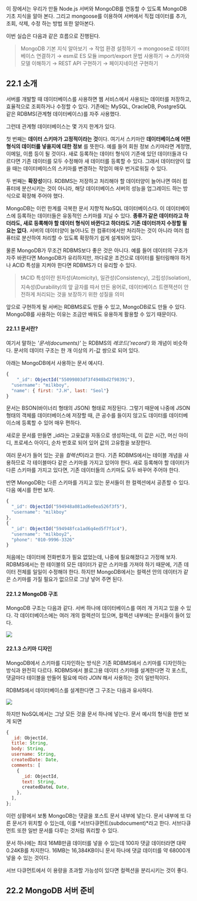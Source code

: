 이 장에서는 우리가 만들 Node.js 서버와 MongoDB를 연동할 수 있도록 MongoDB 기초 지식을 알아 본다. 그리고 mongoose를 이용하여 서버에서 직접 데이터를 추가, 조회, 삭제, 수정 하는 방법 또한 알아본다.

이번 실습은 다음과 같은 흐름으로 진행된다.

> MongoDB 기본 지식 알아보기 → 작업 환경 설정하기 → mongoose로 데이터베이스 연결하기 → esm로 ES 모듈 import/export 문법 사용하기 → 스키마와 모델 이해하기 → REST API 구현하기 → 페이지네이션 구현하기

## 22.1 소개

서버를 개발할 때 데이터베이스를 사용하면 웹 서비스에서 사용되는 데이터를 저장하고, 효율적으로 조회하거나 수정할 수 있다. 기존에는 MySQL, OracleDB, PostgreSQL 같은 RDBMS(관계형 데이터베이스)를 자주 사용했다.

그런데 관계형 데이터베이스는 몇 가지 한계가 있다.

첫 번째는 **데이터 스키마가 고정적이라는 것**이다. 여기서 스키마란 **데이터베이스에 어떤 형식의 데이터를 넣을지에 대한 정보** 를 뜻한다. 예를 들어 회원 정보 스키마라면 계정명, 이메일, 이름 등이 될 것이다. 새로 등록하는 데이터 형식이 기존에 있던 데이터들과 다르다면 기존 데이터를 모두 수정해야 새 데이터를 등록할 수 있다. 그래서 데이터양이 많을 때는 데이터베이스의 스키마를 변경하는 작업이 매우 번거로워질 수 있다.

두 번째는 **확장성**이다. RDBMS는 저장하고 처리해야 할 데이터양이 늘어나면 여러 컴퓨터에 분산시키는 것이 아니라, 해당 데이터베이스 서버의 성능을 업그레이드 하는 방식으로 확장해 주어야 했다.

MongoDB는 이런 한계를 극복한 문서 지향적 NoSQL 데이터베이스다. 이 데이터베이스에 등록하는 데이터들은 유동적인 스키마를 지닐 수 있다. **종류가 같은 데이터라고 하더라도, 새로 등록해야 할 데이터 형식이 바뀐다고 하더라도 기존 데이터까지 수정할 필요는 없다.** 서버의 데이터양이 늘어나도 한 컴퓨터에서만 처리하는 것이 아니라 여러 컴퓨터로 분산하여 처리할 수 있도록 확장하기 쉽게 설계되어 있다.

물론 MongoDB가 무조건 RDBMS보다 좋은 것은 아니다. 예를 들어 데이터의 구조가 자주 바뀐다면 MongoDB가 유리하지만, 까다로운 조건으로 데이터를 필터링해야 하거나 ACID 특성을 지켜야 한다면 RDBMS가 더 유리할 수 있다.

> ❗️ACID 특성이란 원자성(Atomicity), 일관성(Consistency), 고립성(Isolation), 지속성(Durability)의 앞 글자를 따서 만든 용어로, 데이터베이스 트랜잭션이 안전하게 처리되는 것을 보장하기 위한 성질을 의미

앞으로 구현하게 될 서버는 RDBMS로도 만들 수 있고, MongoDB로도 만들 수 있다. MongoDB를 사용하는 이유는 조금만 배워도 유용하게 활용할 수 있기 때문이다. 

#### 22.1.1 문서란?

여기서 말하는 *'문서(documents)'* 는 RDBMS의 *레코드('record')* 와 개념이 비슷하다. 문서의 데이터 구조는 한 개 이상의 키-값 쌍으로 되어 있다.

아래는 MongoDB에서 사용하는 문서 예시다.

```jsx
{
	"_id": ObjectId("55099803df3f4948bd2f98391"),
  "username": "milkboy",
  "name": { first: "J.H", last: "Seol"}
}
```

문서는 BSON(바이너리 형태의 JSON) 형태로 저장된다. 그렇기 때문에 나중에 JSON 형태의 객체를 데이터베이스에 저장할 때, 큰 공수를 들이지 않고도 데이터를 데이터베이스에 등록할 수 있어 매우 편하다.

새로운 문서를 만들면 _id라는 고윳값을 자동으로 생성하는데, 이 값은 시간, 머신 아이디, 프로세스 아이디, 순차 번호로 되어 있어 값의 고유함을 보장한다.

여러 문서가 들어 있는 곳을 *컬렉션*이라고 한다. 기존 RDBMS에서는 테이블 개념을 사용하므로 각 테이블마다 같은 스키마를 가지고 있어야 한다. 새로 등록해야 할 데이터가 다른 스키마를 가지고 있다면, 기존 데이터들의 스키마도 모두 바꾸어 주어야 한다.

반면 MongoDB는 다른 스키마를 가지고 있는 문서들이 한 컬렉션에서 공존할 수 있다. 다음 예시를 한번 보자.

```jsx
{
  "_id": ObjectId("594948a081ad6e0ea526f3f5"),
  "username": "milkboy"
},
{
  "_id": ObjectId("594948fca1ad6q4ed5f7f1c4"),
  "username": "milkboy2",
  "phone": "010-9996-3326"
}
```

처음에는 데이터에 전화번호가 필요 없었는데, 나중에 필요해졌다고 가정해 보자. RDBMS에서는 한 테이블의 모든 데이터가 같은 스키마를 가져야 하기 때문에, 기존 데이터 전체를 일일이 수정해야 한다. 하지만 MongoDB에서는 컬렉션 안의 데이터가 같은 스키마를 가질 필요가 없으므로 그냥 넣어 주면 된다.

#### 22.1.2 MongoDB 구조

MongoDB 구조는 다음과 같다. 서버 하나에 데이터베이스를 여러 개 가지고 있을 수 있다. 각 데이터베이스에는 여러 개의 컬렉션이 있으며, 컬렉션 내부에는 문서들이 들어 있다.

![](https://thebook.io/img/080203/639.jpg)

#### 22.1.3 스키마 디자인

MongoDB에서 스키마를 디자인하는 방식은 기존 RDBMS에서 스키마를 디자인하는 방식과 완전히 다르다. RDBMS에서 블로그용 데이터 스키마를 설계한다면 각 포스트, 댓글마다 테이블을 만들어 필요에 따라 *JOIN* 해서 사용하는 것이 일반적이다.

RDBMS에서 데이터베이스를 설계한다면 그 구조는 다음과 유사하다.

![](https://thebook.io/img/080203/639_2.jpg)

하지만 NoSQL에서는 그냥 모든 것을 문서 하나에 넣는다. 문서 예시의 형식을 한번 보게 되면

```javascript
{
  _id: ObjectId,
  title: String,
  body: String,
  username: String,
  createdDate: Date,  
  comments: [
    {
      _id: ObjectId,
      text: String,
      createdDateL Date,
    },
  ],
};
```

이런 상황에서 보통 MongoDB는 댓글을 포스트 문서 내부에 넣는다. 문서 내부에 또 다른 문서가 위치할 수 있는데, 이를 *서브다큐먼트(subdocument)*라고 한다. 서브다큐먼트 또한 일반 문서를 다루는 것처럼 쿼리할 수 있다.

문서 하나에는 최대 16MB만큼 데이터를 넣을 수 있는데 100자 댓글 데이터라면 대략 0.24KB를 차지한다. 16MB는 16,384KB이니 문서 하나에 댓글 데이터를 약 68000개 넣을 수 있는 것이다. 

서브 다큐먼트에서 이 용량을 초과할 가능성이 있다면 컬렉션을 분리시키는 것이 좋다.

## 22.2 MongoDB 서버 준비

